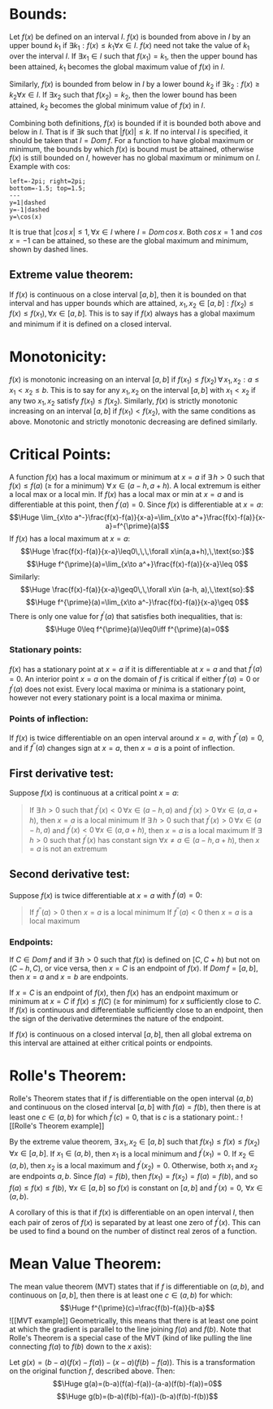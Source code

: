 # Bounds:

Let $f(x)$ be defined on an interval $I$. $f(x)$ is bounded from above in $I$ by an upper bound $k_1$ if $\exists k_1:f(x)\leq k_1\forall x\in I$. $f(x)$ need not take the value of $k_1$ over the interval $I$. If $\exists x_1\in I$ such that $f(x_1)=k_1$, then the upper bound has been attained, $k_1$ becomes the global maximum value of $f(x)$ in $I$.

Similarly, $f(x)$ is bounded from below in $I$ by a lower bound $k_2$ if $\exists k_2:f(x)\geq k_2\forall x\in I$. If $\exists x_2$ such that $f(x_2)=k_2$, then the lower bound has been attained, $k_2$ becomes the global minimum value of $f(x)$ in $I$.

Combining both definitions, $f(x)$ is bounded if it is bounded both above and below in $I$. That is if $\exists k$ such that $|f(x)|\leq k$. If no interval $I$ is specified, it should be taken that $I=Dom\,f$. For a function to have global maximum or minimum, the bounds by which $f(x)$ is bound must be attained, otherwise $f(x)$ is still bounded on $I$, however has no global maximum or minimum on $I$. Example with cos:
```desmos-graph
left=-2pi; right=2pi;
bottom=-1.5; top=1.5;
---
y=1|dashed
y=-1|dashed
y=\cos(x)
```
It is true that $|cos\,x|\leq 1,\,\forall x\in I$ where $I=Dom\, cos\,x$. Both $cos\,x=1$ and $cos\,x=-1$ can be attained, so these are the global maximum and minimum, shown by dashed lines.

## Extreme value theorem:

If $f(x)$ is continuous on a close interval $[a,b]$, then it is bounded on that interval and has upper bounds which are attained, $x_1,x_2\in[a,b]:f(x_2)\leq f(x)\leq f(x_1),\,\forall x\in[a,b]$. This is to say if $f(x)$ always has a global maximum and minimum if it is defined on a closed interval.


# Monotonicity:

$f(x)$ is monotonic increasing on an interval $[a,b]$ if $f(x_1)\leq f(x_2)\,\forall\,x_1,x_2:a\leq x_1<x_2\leq b$. This is to say for any $x_1,x_2$ on the interval $[a,b]$ with $x_1<x_2$ if any two $x_1,x_2$ satisfy $f(x_1)\leq f(x_2)$. Similarly, $f(x)$ is strictly monotonic increasing on an interval $[a,b]$ if $f(x_1)<f(x_2)$, with the same conditions as above. Monotonic and strictly monotonic decreasing are defined similarly.

# Critical Points:

A function $f(x)$ has a local maximum or minimum at $x=a$ if $\exists\, h>0$ such that $f(x)\leq f(a)$ ($\geq$ for a minimum) $\forall\,x\in(a-h,a+h)$. A local extremum is either a local max or a local min. If $f(x)$ has a local max or min at $x=a$ and is differentiable at this point, then $f^{\prime}(a)=0$. Since $f(x)$ is differentiable at $x=a$:
$$\Huge \lim_{x\to a^-}\frac{f(x)-f(a)}{x-a}=\lim_{x\to a^+}\frac{f(x)-f(a)}{x-a}=f^{\prime}(a)$$
If $f(x)$ has a local maximum at $x=a$:
$$\Huge \frac{f(x)-f(a)}{x-a}\leq0\,\,\,\forall x\in(a,a+h),\,\text{so:}$$
$$\Huge f^{\prime}(a)=\lim_{x\to a^+}\frac{f(x)-f(a)}{x-a}\leq 0$$
Similarly:$$\Huge \frac{f(x)-f(a)}{x-a}\geq0\,\,\forall x\in (a-h, a),\,\text{so}:$$$$\Huge f^{\prime}(a)=\lim_{x\to a^-}\frac{f(x)-f(a)}{x-a}\geq 0$$
There is only one value for $f^{\prime}(a)$ that satisfies both inequalities, that is:
$$\Huge 0\leq f^{\prime}(a)\leq0\iff f^{\prime}(a)=0$$
### Stationary points:

$f(x)$ has a stationary point at $x=a$ if it is differentiable at $x=a$ and that $f^{\prime}(a)=0$. An interior point $x=a$ on the domain of $f$ is critical if either $f^{\prime}(a)=0$ or $f^{\prime}(a)$ does not exist. Every local maxima or minima is a stationary point, however not every stationary point is a local maxima or minima.

### Points of inflection:

If $f(x)$ is twice differentiable on an open interval around $x=a$, with $f^{\prime\prime}(a)=0$, and if $f^{\prime\prime}(a)$ changes sign at $x=a$, then $x=a$ is a point of inflection.

## First derivative test:

Suppose $f(x)$ is continuous at a critical point $x=a$:
> If $\exists\,h>0$ such that $f^{\prime}(x)<0\,\forall x\in(a-h,a)$ and $f^{\prime}(x)>0\,\forall x\in(a,a+h)$, then $x=a$ is a local minimum
> If $\exists\,h>0$ such that $f^{\prime}(x)>0\,\forall x\in(a-h,a)$ and $f^{\prime}(x)<0\,\forall x\in(a,a+h)$, then $x=a$ is a local maximum
> If $\exists\,h>0$ such that $f^{\prime}(x)$ has constant sign $\forall x\neq a\in(a-h,a+h)$, then $x=a$ is not an extremum

## Second derivative test:

Suppose $f(x)$ is twice differentiable at $x=a$ with $f^{\prime}(a)=0$:
> If $f^{\prime\prime}(a)>0$ then $x=a$ is a local minimum
> If $f^{\prime\prime}(a)<0$ then $x=a$ is a local maximum

### Endpoints:

If $C\in Dom\,f$ and if $\exists\,h>0$ such that $f(x)$ is defined on $[C,C+h)$ but not on $(C-h,C)$, or vice versa, then $x=C$ is an endpoint of $f(x)$. If $Dom\,f=[a,b]$, then $x=a$ and $x=b$ are endpoints.

If $x=C$ is an endpoint of $f(x)$, then $f(x)$ has an endpoint maximum or minimum at $x=C$ if $f(x)\leq f(C)$ ($\geq$ for minimum) for $x$ sufficiently close to $C$. If $f(x)$ is continuous and differentiable sufficiently close to an endpoint, then the sign of the derivative determines the nature of the endpoint.

If $f(x)$ is continuous on a closed interval $[a,b]$, then all global extrema on this interval are attained at either critical points or endpoints.

# Rolle's Theorem:

Rolle's Theorem states that if $f$ is differentiable on the open interval $(a,b)$ and continuous on the closed interval $[a,b]$ with $f(a)=f(b)$, then there is at least one $c\in(a,b)$ for which $f^{\prime}(c)=0$, that is $c$ is a stationary point.:
![[Rolle's Theorem example]]

By the extreme value theorem, $\exists\,x_1,x_2\in[a,b]$ such that $f(x_1)\leq f(x)\leq f(x_2)\,\,\forall x\in [a,b]$. If $x_1\in(a,b)$, then $x_1$ is a local minimum and $f^{\prime}(x_1)=0$. If $x_2\in(a,b)$, then $x_2$ is a local maximum and $f^{\prime}(x_2)=0$. Otherwise, both $x_1$ and $x_2$ are endpoints $a,b$. Since $f(a)=f(b)$, then $f(x_1)=f(x_2)=f(a)=f(b)$, and so $f(a)\leq f(x)\leq f(b),\,\,\forall x\in[a,b]$ so $f(x)$ is constant on $[a,b]$ and $f^{\prime}(x)=0,\,\,\forall x\in (a,b)$.

A corollary of this is that if $f(x)$ is differentiable on an open interval $I$, then each pair of zeros of $f(x)$ is separated by at least one zero of $f^{\prime}(x)$. This can be used to find a bound on the number of distinct real zeros of a function.


# Mean Value Theorem:

The mean value theorem (MVT) states that if $f$ is differentiable on $(a,b)$, and continuous on $[a,b]$, then there is at least one $c\in(a,b)$ for which:$$\Huge f^{\prime}(c)=\frac{f(b)-f(a)}{b-a}$$
![[MVT example]]
Geometrically, this means that there is at least one point at which the gradient is parallel to the line joining $f(a)$ and $f(b)$. Note that Rolle's Theorem is a special case of the MVT (kind of like pulling the line connecting $f(a)$ to $f(b)$ down to the $x$ axis):

Let $g(x)=(b-a)(f(x)-f(a))-(x-a)(f(b)-f(a))$. This is a transformation on the original function $f$, described above. Then:
$$\Huge g(a)=(b-a)(f(a)-f(a))-(a-a)(f(b)-f(a))=0$$
$$\Huge g(b)=(b-a)(f(b)-f(a))-(b-a)(f(b)-f(b))$$